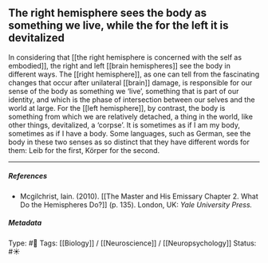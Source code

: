 ## The right hemisphere sees the body as something we live, while the for the left it is devitalized  # 

In considering that [[the right hemisphere is concerned with the self as embodied]], the right and left [[brain hemispheres]] see the body in different ways. The [[right hemisphere]], as one can tell from the fascinating changes that occur after unilateral [[brain]] damage, is responsible for our sense of the body as something we ‘live’, something that is part of our identity, and which is the phase of intersection between our selves and the world at large. For the [[left hemisphere]], by contrast, the body is something from which we are relatively detached, a thing in the world, like other things, devitalized, a ‘corpse’. It is sometimes as if I am my body, sometimes as if I have a body. Some languages, such as German, see the body in these two senses as so distinct that they have different words for them: Leib for the first, Körper for the second.

___

##### References

- Mcgilchrist, Iain. (2010). [[The Master and His Emissary Chapter 2. What Do the Hemispheres Do?]] (p. 135). London, UK: _Yale University Press._

##### Metadata

Type: #🔴 
Tags: [[Biology]] / [[Neuroscience]] / [[Neuropsychology]] 
Status: #☀️ 